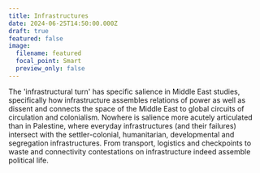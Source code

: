 ```yaml
---
title: Infrastructures
date: 2024-06-25T14:50:00.000Z
draft: true
featured: false
image:
  filename: featured
  focal_point: Smart
  preview_only: false
---
```

The 'infrastructural turn' has specific salience in Middle East studies, specifically how infrastructure assembles relations of power as well as dissent and connects the space of the Middle East to global circuits of circulation and colonialism. Nowhere is salience more acutely articulated than in Palestine, where everyday infrastructures (and their failures) intersect with the settler-colonial, humanitarian, developmental and segregation infrastructures. From transport, logistics and checkpoints to waste and connectivity contestations on infrastructure indeed assemble political life.
